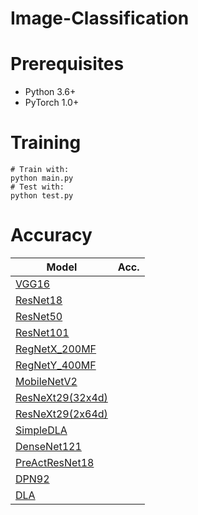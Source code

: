 # Image-Classification
# Prerequisites
 - Python 3.6+
 - PyTorch 1.0+
# Training
```
# Train with:
python main.py
# Test with:
python test.py
```
# Accuracy
| Model             | Acc.        |
| ----------------- | ----------- |
| [VGG16](https://arxiv.org/abs/1409.1556)              |      |
| [ResNet18](https://arxiv.org/abs/1512.03385)          |      |
| [ResNet50](https://arxiv.org/abs/1512.03385)          |      |
| [ResNet101](https://arxiv.org/abs/1512.03385)         |     |
| [RegNetX_200MF](https://arxiv.org/abs/2003.13678)     |      |
| [RegNetY_400MF](https://arxiv.org/abs/2003.13678)     |      |
| [MobileNetV2](https://arxiv.org/abs/1801.04381)       |     |
| [ResNeXt29(32x4d)](https://arxiv.org/abs/1611.05431)  |       |
| [ResNeXt29(2x64d)](https://arxiv.org/abs/1611.05431)  |       |
| [SimpleDLA](https://arxiv.org/abs/1707.064)           |      |
| [DenseNet121](https://arxiv.org/abs/1608.06993)       |      |
| [PreActResNet18](https://arxiv.org/abs/1603.05027)    |     |
| [DPN92](https://arxiv.org/abs/1707.01629)             |      |
| [DLA](https://arxiv.org/pdf/1707.06484.pdf)           |      |

